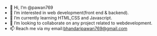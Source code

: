 - 👋 Hi, I’m @pawan769
- 👀 I’m interested in web development(front end & backend).
- 🌱 I’m currently learning HTML,CSS and Javascript.
- 💞️ I’m looking to collaborate on any project related to webdevelopment.
- 📫 Reach me via my email:bhandaripawan769@gmail.com

